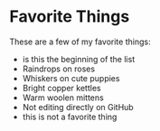 # Favorite Things

These are a few of my favorite things:

- is this the beginning of the list
- Raindrops on roses
- Whiskers on cute puppies
- Bright copper kettles
- Warm woolen mittens
- Not editing directly on GitHub
- this is not a favorite thing
